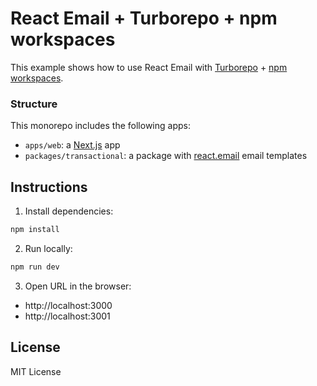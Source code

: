 # React Email + Turborepo + npm workspaces

This example shows how to use React Email with [Turborepo](https://turbo.build) + [npm workspaces](https://docs.npmjs.com/cli/v10/using-npm/workspaces).

### Structure

This monorepo includes the following apps:

- `apps/web`: a [Next.js](https://nextjs.org) app
- `packages/transactional`: a package with [react.email](https://react.email) email templates

## Instructions

1. Install dependencies:

  ```sh
npm install
  ```

2. Run locally:

  ```sh
npm run dev
  ```

3. Open URL in the browser:

* http://localhost:3000
* http://localhost:3001

## License

MIT License
